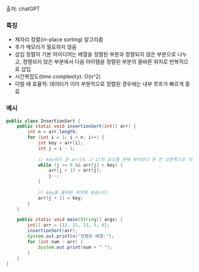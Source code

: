 출처: chatGPT

### 특징
- 제자리 정렬(in-place sorting) 알고리즘
- 추가 메모리가 필요하지 않음
- 삽입 정렬의 기본 아이디어는 배열을 정렬된 부분과 정렬되지 않은 부분으로 나누고, 정렬되지 않은 부분에서 다음 아이템을 정렬된 부분의 올바른 위치로 반복적으로 삽입
- 시간복잡도(time complexity): O(n^2)
- 이럴 때 효율적: 데이터가 이미 부분적으로 정렬된 경우에는 내부 루프가 빠르게 종료

### 예시
```Java
public class InsertionSort {
    public static void insertionSort(int[] arr) {
        int n = arr.length;
        for (int i = 1; i < n; i++) {
            int key = arr[i];
            int j = i - 1;
            
            // key보다 큰 arr[0..i-1]의 요소를 현재 위치보다 한 칸 오른쪽으로 이동
            while (j >= 0 && arr[j] > key) {
                arr[j + 1] = arr[j];
                j--;
            }
            
            // key를 올바른 위치에 놓습니다.
            arr[j + 1] = key;
        }
    }

    public static void main(String[] args) {
        int[] arr = {12, 11, 13, 5, 6};
        insertionSort(arr);
        System.out.println("정렬된 배열:");
        for (int num : arr) {
            System.out.print(num + " ");
        }
    }
}

```
